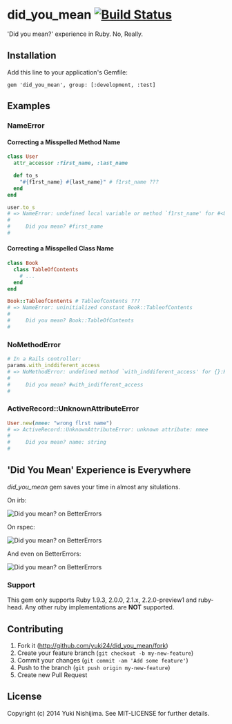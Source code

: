 # did_you_mean [![Build Status](https://travis-ci.org/yuki24/did_you_mean.svg?branch=master)](https://travis-ci.org/yuki24/did_you_mean)

'Did you mean?' experience in Ruby. No, Really.

## Installation

Add this line to your application's Gemfile:

```
gem 'did_you_mean', group: [:development, :test]
```

## Examples

### NameError

#### Correcting a Misspelled Method Name

```ruby
class User
  attr_accessor :first_name, :last_name

  def to_s
    "#{f1rst_name} #{last_name}" # f1rst_name ???
  end
end

user.to_s
# => NameError: undefined local variable or method `f1rst_name' for #<User:0x0000000928fad8>
#
#     Did you mean? #first_name
#
```

#### Correcting a Misspelled Class Name

```ruby
class Book
  class TableOfContents
    # ...
  end
end

Book::TableofContents # TableofContents ???
# => NameError: uninitialized constant Book::TableofContents
#
#     Did you mean? Book::TableOfContents
#
```

### NoMethodError

```ruby
# In a Rails controller:
params.with_inddiferent_access
# => NoMethodError: undefined method `with_inddiferent_access' for {}:Hash
#
#     Did you mean? #with_indifferent_access
#
```

### ActiveRecord::UnknownAttributeError

```ruby
User.new(nmee: "wrong flrst name")
# => ActiveRecord::UnknownAttributeError: unknown attribute: nmee
#
#     Did you mean? name: string
#
```

## 'Did You Mean' Experience is Everywhere

*did\_you\_mean* gem saves your time in almost any situlations.

On irb:

![Did you mean? on BetterErrors](https://raw2.github.com/yuki24/did_you_mean/86fbb784a6783a20774a34b9d02553cfb5ab54b0/docs/irb_example.png)

On rspec:

![Did you mean? on BetterErrors](https://raw2.github.com/yuki24/did_you_mean/1c6cdc7c425325671752d261dcadd1e048e1dcad/docs/rspec_example.png)

And even on BetterErrors:

![Did you mean? on BetterErrors](https://raw2.github.com/yuki24/did_you_mean/4e6d4b405777f44ecb2a0e28c4abb1e438aa33ff/docs/better_errors_example.png)

### Support

This gem only supports Ruby 1.9.3, 2.0.0, 2.1.x, 2.2.0-preview1 and ruby-head. Any other ruby implementations are **NOT** supported.

## Contributing

1. Fork it (http://github.com/yuki24/did_you_mean/fork)
2. Create your feature branch (`git checkout -b my-new-feature`)
3. Commit your changes (`git commit -am 'Add some feature'`)
4. Push to the branch (`git push origin my-new-feature`)
5. Create new Pull Request

## License

Copyright (c) 2014 Yuki Nishijima. See MIT-LICENSE for further details.
